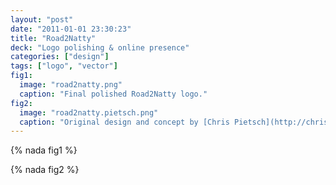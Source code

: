 ```yaml
---
layout: "post"
date: "2011-01-01 23:30:23"
title: "Road2Natty"
deck: "Logo polishing & online presence"
categories: ["design"]
tags: ["logo", "vector"]
fig1:
  image: "road2natty.png"
  caption: "Final polished Road2Natty logo."
fig2:
  image: "road2natty.pietsch.png"
  caption: "Original design and concept by [Chris Pietsch](http://chrispietschmedia.com/)."
---
```


{% nada fig1 %}

{% nada fig2 %}
